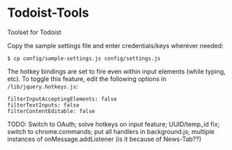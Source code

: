 # Todoist-Tools
Toolset for Todoist

Copy the sample settings file and enter credentials/keys wherever needed:

	$ cp config/sample-settings.js config/settings.js

The hotkey bindings are set to fire even within input elements (while typing, etc). To toggle this feature, edit the following options in `/lib/jquery.hotkeys.js`:
	
	filterInputAcceptingElements: false
	filterTextInputs: false
	filterContentEditable: false

TODO: Switch to OAuth; solve hotkeys on input feature; UUID/temp_id fix; switch to chrome.commands; put all handlers in background.js; multiple instances of onMessage.addListener (is it because of News-Tab??)